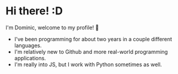 # Hi there! :D

I'm Dominic, welcome to my profile! 👋

 - I've been programming for about two years in a couple different languages.
 - I'm relatively new to Github and more real-world programming applications.
 - I'm really into JS, but I work with Python sometimes as well.

<!---
jD2R/jD2R is a ✨ special ✨ repository because its `README.md` (this file) appears on your GitHub profile.
You can click the Preview link to take a look at your changes.
--->
